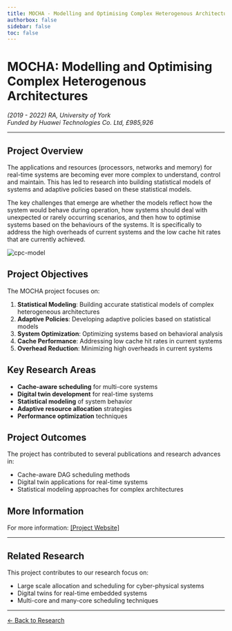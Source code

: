 ```yaml
---
title: MOCHA - Modelling and Optimising Complex Heterogenous Architectures
authorbox: false
sidebar: false
toc: false
---
```


# MOCHA: Modelling and Optimising Complex Heterogenous Architectures

*(2019 - 2022) RA, University of York*  
*Funded by Huawei Technologies Co. Ltd, £985,926*

---

## Project Overview

The applications and resources (processors, networks and memory) for real-time systems are becoming ever more complex to understand, control and maintain. This has led to research into building statistical models of systems and adaptive policies based on these statistical models.

The key challenges that emerge are whether the models reflect how the system would behave during operation, how systems should deal with unexpected or rarely occurring scenarios, and then how to optimise systems based on the behaviours of the systems. It is specifically to address the high overheads of current systems and the low cache hit rates that are currently achieved.

![cpc-model](/img/cpc-model.png)

## Project Objectives

The MOCHA project focuses on:

1. **Statistical Modeling**: Building accurate statistical models of complex heterogeneous architectures
2. **Adaptive Policies**: Developing adaptive policies based on statistical models
3. **System Optimization**: Optimizing systems based on behavioral analysis
4. **Cache Performance**: Addressing low cache hit rates in current systems
5. **Overhead Reduction**: Minimizing high overheads in current systems

## Key Research Areas

- **Cache-aware scheduling** for multi-core systems
- **Digital twin development** for real-time systems
- **Statistical modeling** of system behavior
- **Adaptive resource allocation** strategies
- **Performance optimization** techniques

## Project Outcomes

The project has contributed to several publications and research advances in:
- Cache-aware DAG scheduling methods
- Digital twin applications for real-time systems
- Statistical modeling approaches for complex architectures

## More Information

For more information: [\[Project Website\]](https://www.cs.york.ac.uk/rts/mocha/)

---

## Related Research

This project contributes to our research focus on:
- Large scale allocation and scheduling for cyber-physical systems
- Digital twins for real-time embedded systems
- Multi-core and many-core scheduling techniques

---

[← Back to Research](../research)
